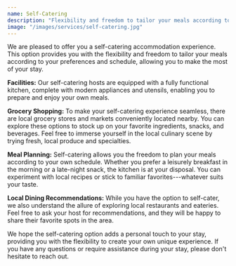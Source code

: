 ```yaml
---
name: Self-Catering
description: "Flexibility and freedom to tailor your meals according to your preferences and schedule"
image: "/images/services/self-catering.jpg"
---
```


We are pleased to offer you a self-catering accommodation experience.
This option provides you with the flexibility and freedom to tailor your
meals according to your preferences and schedule, allowing you to make
the most of your stay.

**Facilities:** Our self-catering hosts are equipped with a fully functional kitchen,
complete with modern appliances and utensils, enabling you to prepare
and enjoy your own meals.

**Grocery Shopping:** To make your self-catering experience seamless, there are local grocery
stores and markets conveniently located nearby. You can explore these
options to stock up on your favorite ingredients, snacks, and beverages.
Feel free to immerse yourself in the local culinary scene by trying
fresh, local produce and specialties.

**Meal Planning:** Self-catering allows you the freedom to plan your meals according to your own schedule. Whether you prefer a leisurely breakfast in the
morning or a late-night snack, the kitchen is at your disposal. You can
experiment with local recipes or stick to familiar favorites---whatever
suits your taste.

**Local Dining Recommendations:** While you have the option to self-cater, we also understand the allure of exploring local restaurants and eateries. Feel free to ask your host for recommendations, and they will be happy to share their favorite
spots in the area.

We hope the self-catering option adds a personal touch to your stay,
providing you with the flexibility to create your own unique experience.
If you have any questions or require assistance during your stay, please
don't hesitate to reach out.
